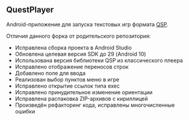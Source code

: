 ## QuestPlayer

Android-приложение для запуска текстовых игр формата [QSP](https://github.com/seedhartha/qsp).

Отличия данного форка от родительского репозитория:
* Исправлена сборка проекта в Android Studio
* Обновлена целевая версия SDK до 29 (Android 10)
* Использована версия библиотеки QSP из классического плеера
* Исправлено отображение переносов строк
* Добавлено поле для ввода
* Реализован выбор пунктов меню в игре
* Исправлено открытие ссылок типа exec
* Исправлено принудительное изменение ориентации
* Исправлена распаковка ZIP-архивов с кириллицей
* Произведён рефакторинг кода, исправлены многочисленные ошибки
